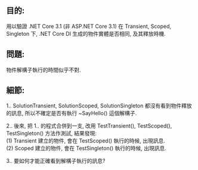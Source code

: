 ## 目的:
用以驗證 .NET Core 3.1 (非 ASP.NET Core 3.1) 在 Transient, Scoped, Singleton 下, .NET Core DI 生成的物件實體是否相同, 及其釋放時機.

## 問題:
物件解構子執行的時間似乎不對.

## 細節:
1.. SolutionTransient, SolutionScoped, SolutionSingleton 都沒有看到物件釋放的訊息, 所以不確定是否有執行 ~SayHello() 這個解構子.

2.. 後來, 把 1.. 的程式合併到一支, 改用 TestTransient(), TestScoped(), TestSingleton() 方法作測試, 結果發現:  
(1) Transient 建立的物件, 會在 TestScoped() 執行的時候, 出現訊息.  
(2) Scoped 建立的物件, 會在 TestSingleton() 執行的時候, 出現訊息.  

3.. 要如何才能正確看到解構子執行的訊息?

